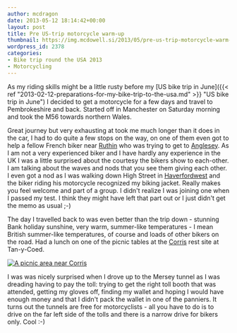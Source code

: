 ```yaml
---
author: mcdragon
date: 2013-05-12 18:14:42+00:00
layout: post
title: Pre US-trip motorcycle warm-up
thumbnail: https://img.mcdowell.si/2013/05/pre-us-trip-motorcycle-warm-up.png
wordpress_id: 2378
categories:
- Bike trip round the USA 2013
- Motorcycling
---
```


As my riding skills might be a little rusty before my [US bike trip in June]({{< ref "2013-02-12-preparations-for-my-bike-trip-to-the-usa.md" >}} "US bike trip in June") I decided to get a motorcycle for a few days and travel to Pembrokeshire and back. Started off in Manchester on Saturday morning and took the M56 towards northern Wales.

Great journey but very exhausting at took me much longer than it does in the car, I had to do quite a few stops on the way, on one of them even got to help a fellow French biker near [Ruthin](https://en.wikipedia.org/wiki/Ruthin) who was trying to get to [Anglesey](https://en.wikipedia.org/wiki/Anglesey). As I am not a very experienced biker and I have hardly any experience in the UK I was a little surprised about the courtesy the bikers show to each-other. I am talking about the waves and nods that you see them giving each other. I even got a nod as I was walking down High Street in [Haverfordwest](https://en.wikipedia.org/wiki/Haverfordwest) and the biker riding his motorcycle recognized my biking jacket. Really makes you feel welcome and part of a group. I didn't realize I was joining one when I passed my test. I think they might have left that part out or I just didn't get the memo as usual ;-)

The day I travelled back to was even better than the trip down - stunning Bank holiday sunshine, very warm, summer-like temperatures - I mean British summer-like temperatures, of course and loads of other bikers on the road. Had a lunch on one of the picnic tables at the [Corris](https://en.wikipedia.org/wiki/Corris) rest site at Tan-y-Coed.

[![A picnic area near Corris](https://img.mcdowell.si/2013/05/Tan-y-coed-1.jpg)](https://img.mcdowell.si/2013/05/Tan-y-coed-1.jpg "A picnic area near Corris")

I was was nicely surprised when I drove up to the Mersey tunnel as I was dreading having to pay the toll: trying to get the right toll booth that was attended, getting my gloves off, finding my wallet and hoping I would have enough money and that I didn't pack the wallet in one of the panniers. It turns out the tunnels are free for motorcyclists - all you have to do is to drive on the far left side of the tolls and there is a narrow drive for bikers only. Cool :-)

